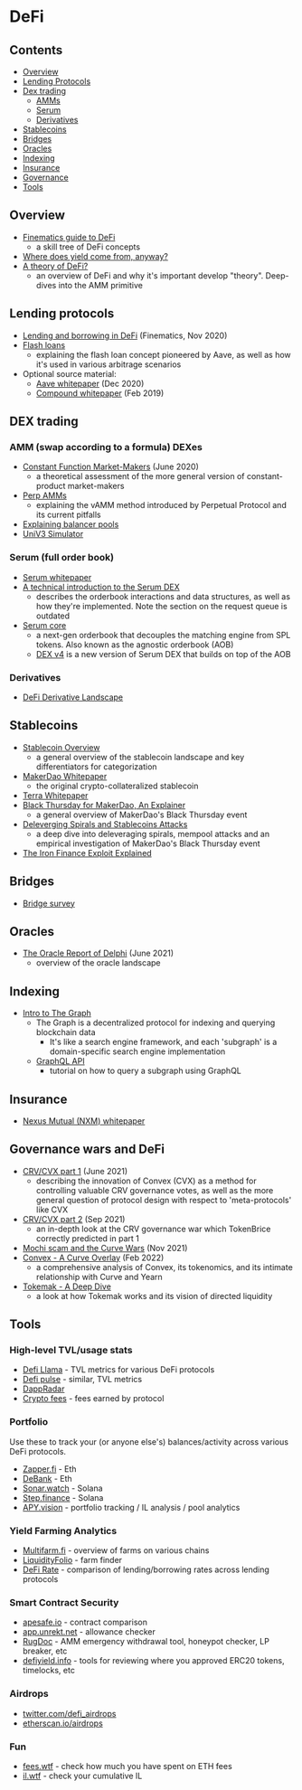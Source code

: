 DeFi
=====

## Contents
* [Overview](#overview)
* [Lending Protocols](#lending-protocols)
* [Dex trading](#dex-trading)
  * [AMMs](#amm-swap-according-to-a-formula-dexes)
  * [Serum](#serum---full-order-book)
  * [Derivatives](#derivatives)
* [Stablecoins](#stablecoins)
* [Bridges](#bridges)
* [Oracles](#oracles)
* [Indexing](#indexing)
* [Insurance](#insurance)
* [Governance](#governance-wars-and-defi)
* [Tools](#tools)

## Overview
* [Finematics guide to DeFi](https://finematics.com/guide-to-decentralized-finance/)
  * a skill tree of DeFi concepts
* [Where does yield come from, anyway?](https://juliankoh.medium.com/where-does-yield-come-from-anyway-fc818c114bd5)
* [A theory of DeFi?](https://www.youtube.com/watch?v=esekWF3SyB8)
  * an overview of DeFi and why it's important develop "theory". Deep-dives into the AMM primitive

## Lending protocols
* [Lending and borrowing in DeFi](https://finematics.com/lending-and-borrowing-in-defi-explained/) (Finematics, Nov 2020)
* [Flash loans](https://hackingdistributed.com/2020/03/11/flash-loans/)
  * explaining the flash loan concept pioneered by Aave, as well as how it's used in various arbitrage scenarios
* Optional source material:
  * [Aave whitepaper](https://github.com/aave/aave-protocol/blob/master/docs/Aave_Protocol_Whitepaper_v1_0.pdf) (Dec 2020)
  * [Compound whitepaper](https://compound.finance/documents/Compound.Whitepaper.pdf) (Feb 2019)

## DEX trading
### AMM (swap according to a formula) DEXes
* [Constant Function Market-Makers](https://arxiv.org/pdf/2003.10001.pdf) (June 2020)
  * a theoretical assessment of the more general version of constant-product market-makers
* [Perp AMMs](https://insights.deribit.com/market-research/the-quest-for-perp-amms/)
  * explaining the vAMM method introduced by Perpetual Protocol and its current pitfalls
* [Explaining balancer pools](https://medium.com/balancer-simulations/understanding-balancer-pools-c2b877dcc082)
* [UniV3 Simulator](https://defi-lab.xyz/uniswapv3simulator)

### Serum (full order book)
* [Serum whitepaper](https://assets.website-files.com/61382d4555f82a75dc677b6f/61384a6d5c937269dbed185c_serum_white_paper.88d98f84.pdf)
* [A technical introduction to the Serum DEX](https://docs.google.com/document/d/1isGJES4jzQutI0GtQGuqtrBUqeHxl_xJNXdtOv4SdII/edit)
  * describes the orderbook interactions and data structures, as well as how they're implemented. Note the section on the request queue is outdated
* [Serum core](https://docs.projectserum.com/appendix/serum-core)
  * a next-gen orderbook that decouples the matching engine from SPL tokens. Also known as the agnostic orderbook (AOB)
  * [DEX v4](https://github.com/Bonfida/dex-v4) is a new version of Serum DEX that builds on top of the AOB

### Derivatives
* [DeFi Derivative Landscape](https://github.com/0xperp/defi-derivatives)

## Stablecoins
* [Stablecoin Overview](https://www.youtube.com/watch?v=0XB_2O6FsIk)
  * a general overview of the stablecoin landscape and key differentiators for categorization
* [MakerDao Whitepaper](https://makerdao.com/en/whitepaper/#abstract)
  * the original crypto-collateralized stablecoin
* [Terra Whitepaper](https://assets.website-files.com/611153e7af981472d8da199c/618b02d13e938ae1f8ad1e45_Terra_White_paper.pdf)
* [Black Thursday for MakerDao, An Explainer](https://medium.com/@whiterabbit_hq/black-thursday-for-makerdao-8-32-million-was-liquidated-for-0-dai-36b83cac56b6)
  * a general overview of MakerDao's Black Thursday event
* [Deleverging Spirals and Stablecoins Attacks](https://arxiv.org/pdf/1906.02152.pdf)
  * a deep dive into deleveraging spirals, mempool attacks and an empirical investigation of MakerDao's Black Thursday event
* [The Iron Finance Exploit Explained](https://thedefiant.io/not-just-a-bank-run-new-evidence-shows-iron-finance-crashed-due-to-code-exploit/)

## Bridges
* [Bridge survey](https://medium.com/1kxnetwork/blockchain-bridges-5db6afac44f8)

## Oracles
* [The Oracle Report of Delphi](https://members.delphidigital.io/reports/the-oracle-report-of-delphi/) (June 2021)
  * overview of the oracle landscape

## Indexing
* [Intro to The Graph](https://thegraph.com/docs/about/introduction)
  * The Graph is a decentralized protocol for indexing and querying blockchain data
    * It's like a search engine framework, and each 'subgraph' is a domain-specific search engine implementation
  * [GraphQL API](https://thegraph.com/docs/developer/graphql-api)
    * tutorial on how to query a subgraph using GraphQL

## Insurance
* [Nexus Mutual (NXM) whitepaper](https://nexusmutual.io/assets/docs/nmx_white_paperv2_3.pdf)

## Governance wars and DeFi
* [CRV/CVX part 1](https://tokenbrice.xyz/defi-flywheel/) (June 2021)
  * describing the innovation of Convex (CVX) as a method for controlling valuable CRV governance votes,
    as well as the more general question of protocol design with respect to 'meta-protocols' like CVX
* [CRV/CVX part 2](https://tokenbrice.xyz/crv-wars/) (Sep 2021)
  * an in-depth look at the CRV governance war which TokenBrice correctly predicted in part 1
* [Mochi scam and the Curve Wars](https://www.coindesk.com/business/2021/11/11/curve-wars-heat-up-emergency-dao-invoked-after-clear-governance-attack/) (Nov 2021)
* [Convex - A Curve Overlay](https://www.tinkeringsociety.xyz/post/analysis-of-convex-finance-cvx) (Feb 2022)
  * a comprehensive analysis of Convex, its tokenomics, and its intimate relationship with Curve and Yearn
* [Tokemak - A Deep Dive](https://www.tinkeringsociety.xyz/post/tokemak-a-deep-dive)
  * a look at how Tokemak works and its vision of directed liquidity

## Tools
### High-level TVL/usage stats
* [Defi Llama](https://defillama.com/) - TVL metrics for various DeFi protocols
* [Defi pulse](https://defipulse.com/) - similar, TVL metrics
* [DappRadar](https://dappradar.com/)
* [Crypto fees](https://cryptofees.info/) - fees earned by protocol

### Portfolio
Use these to track your (or anyone else's) balances/activity across various DeFi protocols.
* [Zapper.fi](http://zapper.fi) - Eth
* [DeBank](https://debank.com/) - Eth
* [Sonar.watch](http://sonar.watch) - Solana
* [Step.finance](http://step.finance) - Solana
* [APY.vision](https://apy.vision/) - portfolio tracking / IL analysis / pool analytics

### Yield Farming Analytics
* [Multifarm.fi](https://alpha.multifarm.fi/farms) - overview of farms on various chains
* [LiquidityFolio](https://www.liquidityfolio.com/) - farm finder
* [DeFi Rate](https://defirate.com/) - comparison of lending/borrowing rates across lending protocols

### Smart Contract Security
* [apesafe.io](http://apesafe.io) - contract comparison
* [app.unrekt.net](http://app.unrekt.net) - allowance checker
* [RugDoc](http://rugdoc.io) - AMM emergency withdrawal tool, honeypot checker, LP breaker, etc
* [defiyield.info](https://defiyield.info/) - tools for reviewing where you approved ERC20 tokens, timelocks, etc

### Airdrops
* [twitter.com/defi_airdrops](https://twitter.com/defi_airdrops)
* [etherscan.io/airdrops](https://etherscan.io/airdrops)

### Fun
* [fees.wtf](http://fees.wtf) - check how much you have spent on ETH fees
* [il.wtf](https://il.wtf) - check your cumulative IL
